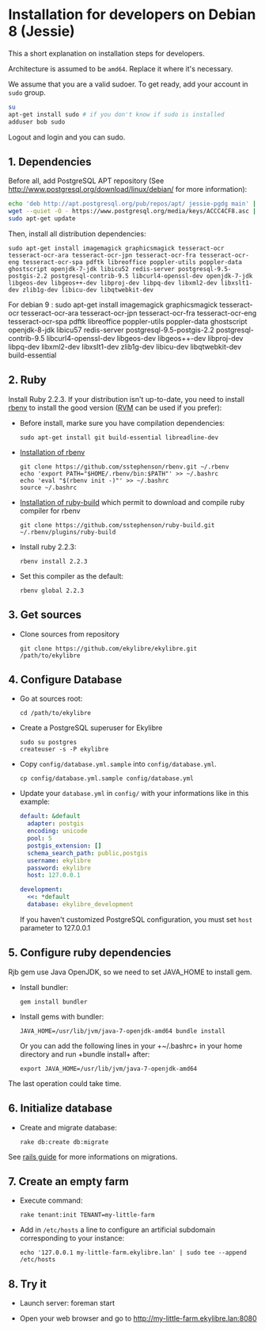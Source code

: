 # Installation for developers on Debian 8 (Jessie)

This a short explanation on installation steps for developers.

Architecture is assumed to be `amd64`. Replace it where it's necessary.

We assume that you are a valid sudoer. To get ready, add your account in
`sudo` group.
``` bash
su
apt-get install sudo # if you don't know if sudo is installed
adduser bob sudo
```
Logout and login and you can sudo.

## 1. Dependencies

Before all, add PostgreSQL APT repository (See
http://www.postgresql.org/download/linux/debian/ for more information):

``` bash
echo 'deb http://apt.postgresql.org/pub/repos/apt/ jessie-pgdg main' | sudo tee --append /etc/apt/sources.list
wget --quiet -O - https://www.postgresql.org/media/keys/ACCC4CF8.asc | sudo apt-key add -
sudo apt-get update
```

Then, install all distribution dependencies:

    sudo apt-get install imagemagick graphicsmagick tesseract-ocr tesseract-ocr-ara tesseract-ocr-jpn tesseract-ocr-fra tesseract-ocr-eng tesseract-ocr-spa pdftk libreoffice poppler-utils poppler-data ghostscript openjdk-7-jdk libicu52 redis-server postgresql-9.5-postgis-2.2 postgresql-contrib-9.5 libcurl4-openssl-dev openjdk-7-jdk libgeos-dev libgeos++-dev libproj-dev libpq-dev libxml2-dev libxslt1-dev zlib1g-dev libicu-dev libqtwebkit-dev

For debian 9 :
    sudo apt-get install imagemagick graphicsmagick tesseract-ocr tesseract-ocr-ara tesseract-ocr-jpn tesseract-ocr-fra tesseract-ocr-eng tesseract-ocr-spa pdftk libreoffice poppler-utils poppler-data ghostscript openjdk-8-jdk libicu57 redis-server postgresql-9.5-postgis-2.2 postgresql-contrib-9.5 libcurl4-openssl-dev libgeos-dev libgeos++-dev libproj-dev libpq-dev libxml2-dev libxslt1-dev zlib1g-dev libicu-dev libqtwebkit-dev build-essential


## 2. Ruby

Install Ruby 2.2.3. If your distribution isn't up-to-date, you need to install
[rbenv](https://github.com/sstephenson/rbenv) to install the good version
([RVM](https://rvm.io) can be used if you prefer):

*   Before install, marke sure you have compilation dependencies:

        sudo apt-get install git build-essential libreadline-dev

*   [Installation of rbenv](https://github.com/sstephenson/rbenv#installation)

        git clone https://github.com/sstephenson/rbenv.git ~/.rbenv
        echo 'export PATH="$HOME/.rbenv/bin:$PATH"' >> ~/.bashrc
        echo 'eval "$(rbenv init -)"' >> ~/.bashrc
        source ~/.bashrc

*   [Installation of
    ruby-build](https://github.com/sstephenson/ruby-build#installation) which
    permit to download and compile ruby compiler for rbenv

        git clone https://github.com/sstephenson/ruby-build.git ~/.rbenv/plugins/ruby-build

*   Install ruby 2.2.3:

        rbenv install 2.2.3

*   Set this compiler as the default:

        rbenv global 2.2.3


## 3. Get sources

*   Clone sources from repository

        git clone https://github.com/ekylibre/ekylibre.git /path/to/ekylibre

## 4. Configure Database

*   Go at sources root:

        cd /path/to/ekylibre

*   Create a PostgreSQL superuser for Ekylibre

        sudo su postgres
        createuser -s -P ekylibre

*   Copy `config/database.yml.sample` into `config/database.yml`.

        cp config/database.yml.sample config/database.yml

*   Update your `database.yml` in `config/` with your informations like in
    this example:
    ``` yaml
    default: &default
      adapter: postgis
      encoding: unicode
      pool: 5
      postgis_extension: []
      schema_search_path: public,postgis
      username: ekylibre
      password: ekylibre
      host: 127.0.0.1

    development:
      <<: *default
      database: ekylibre_development
    ```

    If you haven't customized PostgreSQL configuration, you must set `host`
    parameter to 127.0.0.1



## 5. Configure ruby dependencies

Rjb gem use Java OpenJDK, so we need to set JAVA_HOME to install gem.

*   Install bundler:

        gem install bundler

*   Install gems with bundler:

        JAVA_HOME=/usr/lib/jvm/java-7-openjdk-amd64 bundle install

    Or you can add the following lines in your +~/.bashrc+ in your home
    directory and run +bundle install+ after:

        export JAVA_HOME=/usr/lib/jvm/java-7-openjdk-amd64


The last operation could take time.

## 6. Initialize database

*   Create and migrate database:

        rake db:create db:migrate


See [rails guide](http://guides.rubyonrails.org/active_record_migrations.html#running-migrations) for more informations on migrations.

## 7. Create an empty farm

*   Execute command:

        rake tenant:init TENANT=my-little-farm

*   Add in `/etc/hosts` a line to configure an artificial subdomain
    corresponding to your instance:

        echo '127.0.0.1 my-little-farm.ekylibre.lan' | sudo tee --append /etc/hosts


## 8. Try it

*   Launch server:
        foreman start

*   Open your web browser and go to http://my-little-farm.ekylibre.lan:8080
